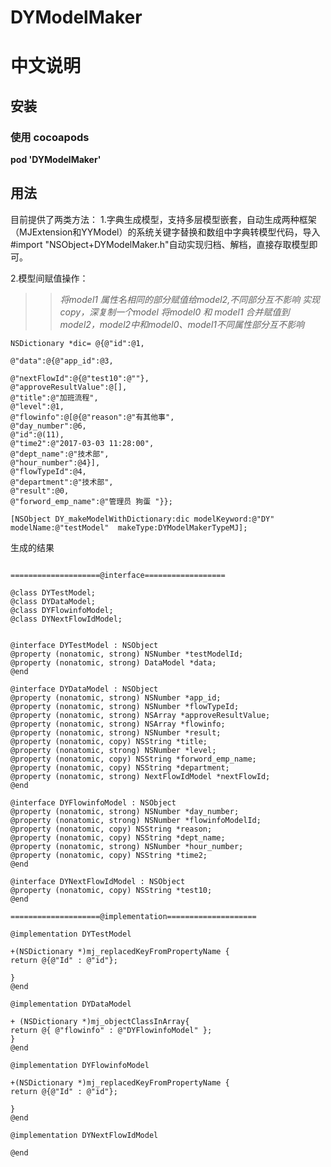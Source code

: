 # DYModelMaker


# 中文说明

## 安装

### 使用 cocoapods

**pod 'DYModelMaker'**    


## 用法

目前提供了两类方法：
1.字典生成模型，支持多层模型嵌套，自动生成两种框架（MJExtension和YYModel）的系统关键字替换和数组中字典转模型代码，导入#import "NSObject+DYModelMaker.h"自动实现归档、解档，直接存取模型即可。

2.模型间赋值操作：
>>*将model1 属性名相同的部分赋值给model2,不同部分互不影响*
>>*实现copy，深复制一个model*
>>*将model0 和 model1 合并赋值到model2，model2中和model0、model1不同属性部分互不影响*

<pre><code>NSDictionary *dic= @{@"id":@1,
                                                    @"data":@{@"app_id":@3,
                                                                      @"nextFlowId":@{@"test10":@""},
@"approveResultValue":@[],
@"title":@"加班流程",
@"level":@1,
@"flowinfo":@[@{@"reason":@"有其他事",
@"day_number":@6,
@"id":@(11),
@"time2":@"2017-03-03 11:28:00",
@"dept_name":@"技术部",
@"hour_number":@4}],
@"flowTypeId":@4,
@"department":@"技术部",
@"result":@0,
@"forword_emp_name":@"管理员 狗蛋 "}};

[NSObject DY_makeModelWithDictionary:dic modelKeyword:@"DY" modelName:@"testModel"  makeType:DYModelMakerTypeMJ];
</code></pre>

生成的结果

<pre><code> 
====================@interface==================

@class DYTestModel;
@class DYDataModel;
@class DYFlowinfoModel;
@class DYNextFlowIdModel;


@interface DYTestModel : NSObject
@property (nonatomic, strong) NSNumber *testModelId;
@property (nonatomic, strong) DataModel *data;
@end

@interface DYDataModel : NSObject
@property (nonatomic, strong) NSNumber *app_id;
@property (nonatomic, strong) NSNumber *flowTypeId;
@property (nonatomic, strong) NSArray *approveResultValue;
@property (nonatomic, strong) NSArray *flowinfo;
@property (nonatomic, strong) NSNumber *result;
@property (nonatomic, copy) NSString *title;
@property (nonatomic, strong) NSNumber *level;
@property (nonatomic, copy) NSString *forword_emp_name;
@property (nonatomic, copy) NSString *department;
@property (nonatomic, strong) NextFlowIdModel *nextFlowId;
@end

@interface DYFlowinfoModel : NSObject
@property (nonatomic, strong) NSNumber *day_number;
@property (nonatomic, strong) NSNumber *flowinfoModelId;
@property (nonatomic, copy) NSString *reason;
@property (nonatomic, copy) NSString *dept_name;
@property (nonatomic, strong) NSNumber *hour_number;
@property (nonatomic, copy) NSString *time2;
@end

@interface DYNextFlowIdModel : NSObject
@property (nonatomic, copy) NSString *test10;
@end

====================@implementation====================

@implementation DYTestModel

+(NSDictionary *)mj_replacedKeyFromPropertyName {
return @{@"Id" : @"id"};

}
@end

@implementation DYDataModel

+ (NSDictionary *)mj_objectClassInArray{
return @{ @"flowinfo" : @"DYFlowinfoModel" }; 
}
@end

@implementation DYFlowinfoModel

+(NSDictionary *)mj_replacedKeyFromPropertyName {
return @{@"Id" : @"id"};

}
@end

@implementation DYNextFlowIdModel

@end


</code></pre>


